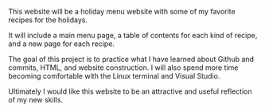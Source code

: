 This website will be a holiday menu website with some of my favorite recipes for the holidays. 

It will include
 a main menu page, 
 a table of contents for each kind of recipe, 
 and a new page for each recipe.

The goal of this project is to practice what I have learned about Github and commits, HTML, and website construction.
I will also spend more time becoming comfortable with the Linux terminal and Visual Studio.

Ultimately I would like this website to be an attractive and useful reflection of my new skills.